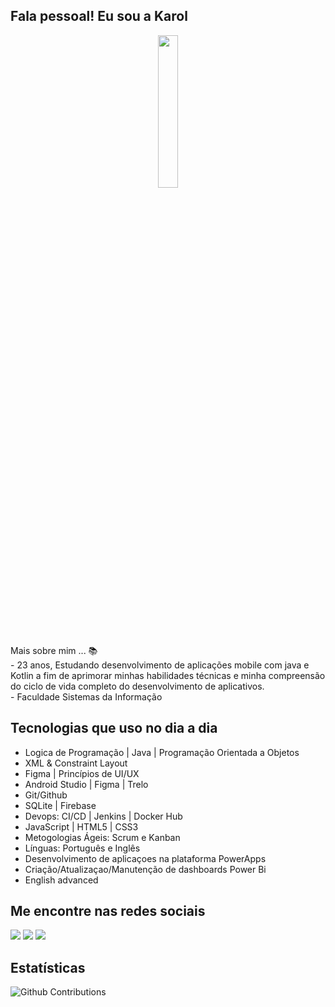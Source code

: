 ## Fala pessoal! Eu sou a Karol 
<div align="center">
<img  src="https://github.com/AnnaKarolineNunes/AnnaKarolineDeveloper/assets/101477642/514ebfc8-0da3-4a9c-ab6f-d4e590026005" width="25%" height="25%"/>
</div>
Mais sobre mim ... 📚 <br>
- 23 anos, Estudando desenvolvimento de aplicações mobile com java e Kotlin a fim de aprimorar minhas habilidades técnicas e minha compreensão do ciclo de vida completo do desenvolvimento de aplicativos.  <br>
 -  Faculdade Sistemas da Informação <br> 

## Tecnologias que uso no dia a dia 

 - Logica de Programação | Java | Programação Orientada a Objetos
 - XML & Constraint Layout
 - Figma | Princípios de UI/UX
 -  Android Studio | Figma | Trelo
 -  Git/Github
 -  SQLite | Firebase
 -  Devops: CI/CD | Jenkins | Docker Hub
 -  JavaScript | HTML5 | CSS3
 -  Metogologias Ágeis: Scrum e Kanban
 -  Línguas: Português e Inglês
 -  Desenvolvimento de aplicaçoes na plataforma PowerApps 
 -  Criação/Atualizaçao/Manutenção de dashboards Power Bi 
 -  English advanced

  
## Me encontre nas redes sociais

<div> 
  <a href="https://instagram.com/karol.nuness" target="_blank"><img src="https://img.shields.io/badge/-Instagram-%23E4405F?style=for-the-badge&logo=instagram&logoColor=white" target="_blank"></a>
  <a href = "mailto:annamiranda984@gmail.com"><img src="https://img.shields.io/badge/Gmail-D14836?style=for-the-badge&logo=gmail&logoColor=white" target="_blank"></a>
  <a href="https://www.linkedin.com/in/annakarolinedevweb
/" target="_blank"><img src="https://img.shields.io/badge/-LinkedIn-%230077B5?style=for-the-badge&logo=linkedin&logoColor=white" target="_blank"></a> 
</div>

## Estatísticas

![Github Contributions](https://github-readme-streak-stats.herokuapp.com/?user=AnnaKarolineNunes&hide_border=true&range=all_time&PAT_1=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&theme=shades-of-purple)
